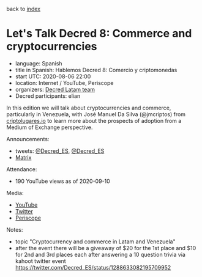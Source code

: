 back to [index](index.md)

# Let's Talk Decred 8: Commerce and cryptocurrencies

- language: Spanish
- title in Spanish: Hablemos Decred 8: Comercio y criptomonedas
- start UTC: 2020-08-06 22:00
- location: Internet / YouTube, Periscope
- organizers: [Decred Latam team](https://twitter.com/Decred_ES)
- Decred participants: elian

In this edition we will talk about cryptocurrencies and commerce, particularly in Venezuela, with José Manuel Da Silva (@jmcriptos) from [criptolugares.io](https://www.criptolugares.io/) to learn more about the prospects of adoption from a Medium of Exchange perspective.

Announcements:

- tweets: [@Decred_ES](https://twitter.com/Decred_ES/status/1288633074050306052), [@Decred_ES](https://twitter.com/Decred_ES/status/1291487382479544323)
- [Matrix](https://matrix.to/#/!clHjlICBEtCtAdTupf:decred.org/$WBhOkO8DrwljNmRn588o8Qhu6RUf41YsTGzpMyG5m0A)

Attendance:

- 190 YouTube views as of 2020-09-10

Media:

- [YouTube](https://www.youtube.com/watch?v=z-6a_tgE89E)
- [Twitter](https://twitter.com/Decred_ES/status/1291494299561947136)
- [Periscope](https://www.pscp.tv/w/cfsjajF6WUViTEFxcXlsS2V8MU9kS3JXTmxXUWxHWI86yOUyc2A5Ar6K_ZVIjrQyxTF71fySL9yTVihOgJ9e)

Notes:

- topic "Cryptocurrency and commerce in Latam and Venezuela"
- after the event there will be a giveaway of $20 for the 1st place and $10 for 2nd and 3rd places each after answering a 10 question trivia via kahoot twitter event https://twitter.com/Decred_ES/status/1288633082195709952
